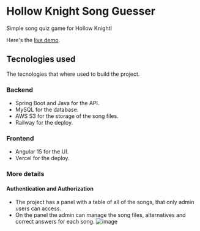 # Hollow Knight Song Guesser
Simple song quiz game for Hollow Knight!

Here's the [live demo](https://song-guesser.vercel.app/).

## Tecnologies used
The tecnologies that where used to build the project.

### Backend
- Spring Boot and Java for the API.
- MySQL for the database.
- AWS S3 for the storage of the song files.
- Railway for the deploy.

### Frontend
- Angular 15 for the UI.
- Vercel for the deploy.

### More details
#### Authentication and Authorization
- The project has a panel with a table of all of the songs, that only admin users can access.
- On the panel the admin can manage the song files, alternatives and correct answers for each song.
![image](https://github.com/gabrielgua/song-guesser/assets/80653864/538e13a1-fe6b-4cfa-9963-b0182400bc00)
